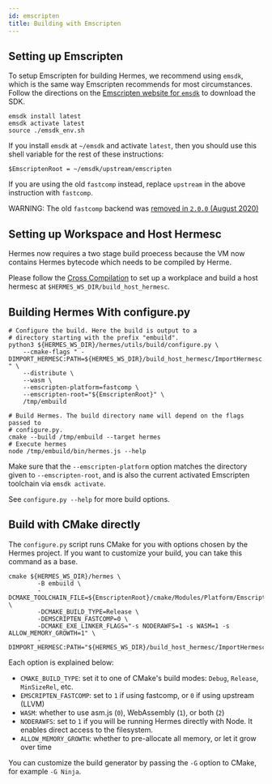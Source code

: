 ```yaml
---
id: emscripten
title: Building with Emscripten
---
```


## Setting up Emscripten

To setup Emscripten for building Hermes, we recommend using `emsdk`, which is
the same way Emscripten recommends for most circumstances.
Follow the directions on the
[Emscripten website for `emsdk`](https://emscripten.org/docs/getting_started/downloads.html)
to download the SDK.

```
emsdk install latest
emsdk activate latest
source ./emsdk_env.sh
```

If you install `emsdk` at `~/emsdk` and activate `latest`,
then you should use this shell variable for the rest of these instructions:

```
$EmscriptenRoot = ~/emsdk/upstream/emscripten
```

If you are using the old `fastcomp` instead, replace `upstream` in the above instruction with `fastcomp`.

WARNING: The old `fastcomp` backend was [removed in `2.0.0` (August 2020)](https://emscripten.org/docs/compiling/WebAssembly.html?highlight=fastcomp#backends)


## Setting up Workspace and Host Hermesc

Hermes now requires a two stage build proecess because the VM now contains 
Hermes bytecode which needs to be compiled by Herme.

Please follow the [Cross Compilation](../CrossCompilation) to set up a workplace 
and build a host hermesc at `$HERMES_WS_DIR/build_host_hermesc`.


## Building Hermes With configure.py

```
# Configure the build. Here the build is output to a
# directory starting with the prefix "embuild".
python3 ${HERMES_WS_DIR}/hermes/utils/build/configure.py \
    --cmake-flags " -DIMPORT_HERMESC:PATH=${HERMES_WS_DIR}/build_host_hermesc/ImportHermesc.cmake " \
    --distribute \
    --wasm \
    --emscripten-platform=fastcomp \
    --emscripten-root="${EmscriptenRoot}" \
    /tmp/embuild

# Build Hermes. The build directory name will depend on the flags passed to
# configure.py.
cmake --build /tmp/embuild --target hermes
# Execute hermes
node /tmp/embuild/bin/hermes.js --help
```

Make sure that the `--emscripten-platform` option matches the directory given
to `--emscripten-root`, and is also the current activated Emscripten toolchain
via `emsdk activate`.

See `configure.py --help` for more build options.

## Build with CMake directly

The `configure.py` script runs CMake for you with options chosen by the Hermes
project. If you want to customize your build, you can take this command as a
base.

```
cmake ${HERMES_WS_DIR}/hermes \
        -B embuild \
        -DCMAKE_TOOLCHAIN_FILE=${EmscriptenRoot}/cmake/Modules/Platform/Emscripten.cmake \
        -DCMAKE_BUILD_TYPE=Release \
        -DEMSCRIPTEN_FASTCOMP=0 \
        -DCMAKE_EXE_LINKER_FLAGS="-s NODERAWFS=1 -s WASM=1 -s ALLOW_MEMORY_GROWTH=1" \
        -DIMPORT_HERMESC:PATH="${HERMES_WS_DIR}/build_host_hermesc/ImportHermesc.cmake"
```

Each option is explained below:
* `CMAKE_BUILD_TYPE`: set it to one of CMake's build modes: `Debug`, `Release`,
  `MinSizeRel`, etc.
* `EMSCRIPTEN_FASTCOMP`: set to `1` if using fastcomp, or `0` if using upstream
  (LLVM)
* `WASM`: whether to use asm.js (`0`), WebAssembly (`1`), or both (`2`)
* `NODERAWFS`: set to `1` if you will be running Hermes directly with Node. It
  enables direct access to the filesystem.
* `ALLOW_MEMORY_GROWTH`: whether to pre-allocate all memory, or let it grow over
  time

You can customize the build generator by passing the `-G` option to CMake, for
example `-G Ninja`.
